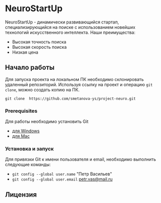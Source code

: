 # NeuroStartUp

NeuroStartUp - динамически развивающийся стартап, специализирующийся на поиске с использованием новейших технологий искусственного интеллекта. Наши преимущества:

* Высокая точность поиска
* Высокая скорость поиска
* Низкая цена

## Начало работы

Для запуска проекта на локальном ПК необходимо склонировать удаленный репозиторий. Используя ссылку на проект и операцию `git clone`, можно создать копию на ПК.

`git clone  https://github.com/smetanova-ys/project-neuro.git`

### Prerequisites

Для работы необходимо установить Git
* [для Windows](https://git-scm.com/download/win)
* [для Mac](https://git-scm.com/download/mac)

### Установка и запуск

Для привязки Git к имени пользователя и email, необходимо выполнить следующие команды:

* `git config --global user.name` "Петр Васильев"
* `git config --global user.email` petr.vas@mail.ru

## Лицензия

